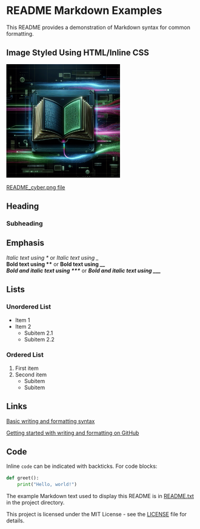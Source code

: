 # README Markdown Examples

This README provides a demonstration of Markdown syntax for common formatting.

## Image Styled Using HTML/Inline CSS
<p align="left">
  <img src="https://github.com/ffm5113/readme-markdown-examples/blob/main/README_cyber.png" alt="README Cyberpunk Image" style="width:300px;height:300px;">
</p>

[README_cyber.png file](README_cyber.png)

## Heading

### Subheading

## Emphasis

*Italic text using \** or _Italic text using \__  
**Bold text using \*\*** or __Bold text using \_\___  
***Bold and italic text using \*\*\**** or ___Bold and italic text using \_\_\____

## Lists

### Unordered List
- Item 1
- Item 2
  - Subitem 2.1
  - Subitem 2.2

### Ordered List
1. First item
2. Second item
   - Subitem
   - Subitem

## Links

[Basic writing and formatting syntax](https://docs.github.com/en/get-started/writing-on-github/getting-started-with-writing-and-formatting-on-github/basic-writing-and-formatting-syntax)  

[Getting started with writing and formatting on GitHub](https://docs.github.com/en/get-started/writing-on-github/getting-started-with-writing-and-formatting-on-github)

## Code

Inline `code` can be indicated with backticks. For code blocks:

```python
def greet():
    print("Hello, world!")
```

The example Markdown text used to display this README is in [README.txt](README.txt) in the project directory.

This project is licensed under the MIT License - see the [LICENSE](LICENSE) file for details.
